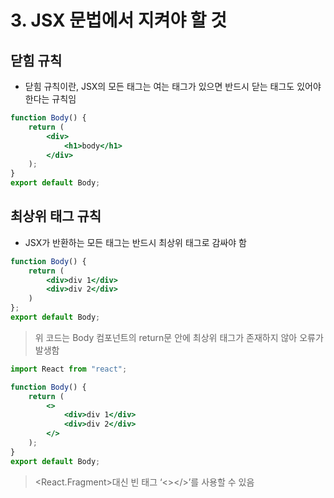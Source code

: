 # 3. JSX 문법에서 지켜야 할 것

## 닫힘 규칙

- 닫힘 규칙이란, JSX의 모든 태그는 여는 태그가 있으면 반드시 닫는 태그도 있어야 한다는 규칙임

```jsx
function Body() {
	return (
		<div>
			<h1>body</h1>
		</div>
	);
}
export default Body;
```

## 최상위 태그 규칙

- JSX가 반환하는 모든 태그는 반드시 최상위 태그로 감싸야 함

```jsx
function Body() {
	return (
		<div>div 1</div>
		<div>div 2</div>
	)
};
export default Body;
```

> 위 코드는 Body 컴포넌트의 return문 안에 최상위 태그가 존재하지 않아 오류가 발생함
> 

```jsx
import React from "react";

function Body() {
	return (
		<>
			<div>div 1</div>
			<div>div 2</div>
		</>
	);
}
export default Body;
```

> <React.Fragment>대신 빈 태그 ‘<></>’를 사용할 수 있음
>